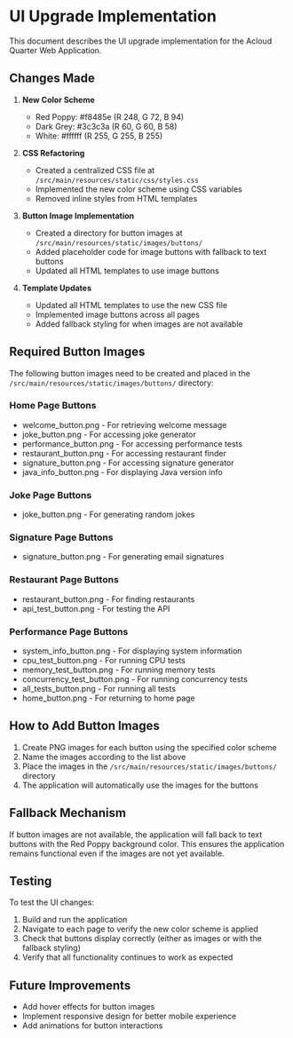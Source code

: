 # UI Upgrade Implementation

This document describes the UI upgrade implementation for the Acloud Quarter Web Application.

## Changes Made

1. **New Color Scheme**
   - Red Poppy: #f8485e (R 248, G 72, B 94)
   - Dark Grey: #3c3c3a (R 60, G 60, B 58)
   - White: #ffffff (R 255, G 255, B 255)

2. **CSS Refactoring**
   - Created a centralized CSS file at `/src/main/resources/static/css/styles.css`
   - Implemented the new color scheme using CSS variables
   - Removed inline styles from HTML templates

3. **Button Image Implementation**
   - Created a directory for button images at `/src/main/resources/static/images/buttons/`
   - Added placeholder code for image buttons with fallback to text buttons
   - Updated all HTML templates to use image buttons

4. **Template Updates**
   - Updated all HTML templates to use the new CSS file
   - Implemented image buttons across all pages
   - Added fallback styling for when images are not available

## Required Button Images

The following button images need to be created and placed in the `/src/main/resources/static/images/buttons/` directory:

### Home Page Buttons
- welcome_button.png - For retrieving welcome message
- joke_button.png - For accessing joke generator
- performance_button.png - For accessing performance tests
- restaurant_button.png - For accessing restaurant finder
- signature_button.png - For accessing signature generator
- java_info_button.png - For displaying Java version info

### Joke Page Buttons
- joke_button.png - For generating random jokes

### Signature Page Buttons
- signature_button.png - For generating email signatures

### Restaurant Page Buttons
- restaurant_button.png - For finding restaurants
- api_test_button.png - For testing the API

### Performance Page Buttons
- system_info_button.png - For displaying system information
- cpu_test_button.png - For running CPU tests
- memory_test_button.png - For running memory tests
- concurrency_test_button.png - For running concurrency tests
- all_tests_button.png - For running all tests
- home_button.png - For returning to home page

## How to Add Button Images

1. Create PNG images for each button using the specified color scheme
2. Name the images according to the list above
3. Place the images in the `/src/main/resources/static/images/buttons/` directory
4. The application will automatically use the images for the buttons

## Fallback Mechanism

If button images are not available, the application will fall back to text buttons with the Red Poppy background color. This ensures the application remains functional even if the images are not yet available.

## Testing

To test the UI changes:
1. Build and run the application
2. Navigate to each page to verify the new color scheme is applied
3. Check that buttons display correctly (either as images or with the fallback styling)
4. Verify that all functionality continues to work as expected

## Future Improvements

- Add hover effects for button images
- Implement responsive design for better mobile experience
- Add animations for button interactions